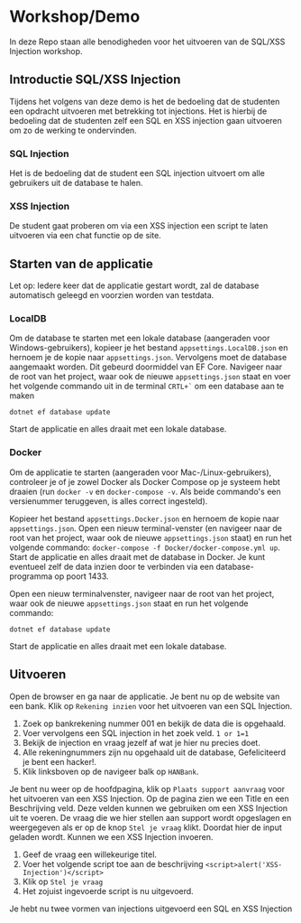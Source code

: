 # Workshop/Demo

In deze Repo staan alle benodigheden voor het uitvoeren van de SQL/XSS Injection workshop.

## Introductie SQL/XSS Injection

Tijdens het volgens van deze demo is het de bedoeling dat de studenten een opdracht uitvoeren met betrekking tot
injections. Het is hierbij de bedoeling dat de studenten zelf een SQL en XSS injection gaan uitvoeren om zo de werking
te ondervinden.

### SQL Injection

Het is de bedoeling dat de student een SQL injection uitvoert om alle gebruikers uit de database te halen.

### XSS Injection

De student gaat proberen om via een XSS injection een script te laten uitvoeren via een chat functie op de site.

## Starten van de applicatie

Let op: Iedere keer dat de applicatie gestart wordt, zal de database automatisch geleegd en voorzien worden van
testdata.

### LocalDB

Om de database te starten met een lokale database (aangeraden voor Windows-gebruikers), kopieer je het
bestand `appsettings.LocalDB.json` en hernoem je de kopie naar `appsettings.json`. Vervolgens moet de database aangemaakt
worden. Dit gebeurd doormiddel van EF Core. Navigeer naar de root van het project, waar ook de nieuwe `appsettings.json` staat en voer het volgende commando uit in de terminal ``` CRTL+` ``` om een database aan te maken
```
dotnet ef database update
```
Start de applicatie en alles draait
met een lokale database.

### Docker

Om de applicatie te starten (aangeraden voor Mac-/Linux-gebruikers), controleer je of je zowel Docker als Docker Compose
op je systeem hebt draaien (run `docker -v`
en `docker-compose -v`. Als beide commando's een versienummer teruggeven, is alles correct ingesteld).

Kopieer het bestand `appsettings.Docker.json` en hernoem de kopie naar `appsettings.json`. Open een nieuw
terminal-venster (en navigeer naar de root van het project, waar ook de nieuwe `appsettings.json` staat) en run het
volgende commando: `docker-compose -f Docker/docker-compose.yml up`. Start de applicatie en alles draait met de database
in Docker. Je kunt eventueel zelf de data inzien door te verbinden via een database-programma op poort 1433.

Open een nieuw terminalvenster, navigeer naar de root van het project, waar ook de nieuwe `appsettings.json` staat en run het volgende commando:
```
dotnet ef database update
```

Start de applicatie en alles draait
met een lokale database.

## Uitvoeren
Open de browser en ga naar de applicatie. 
Je bent nu op de website van een bank. 
Klik op `Rekening inzien` voor het uitvoeren van een SQL Injection. 

1. Zoek op bankrekening nummer 001 en bekijk de data die is opgehaald.
2. Voer vervolgens een SQL injection in het zoek veld. `1 or 1=1` 
3. Bekijk de injection en vraag jezelf af wat je hier nu precies doet.
4. Alle rekeningnummers zijn nu opgehaald uit de database, Gefeliciteerd je bent een hacker!.
6. Klik linksboven op de navigeer balk op `HANBank`.

Je bent nu weer op de hoofdpagina, klik op `Plaats support aanvraag` voor het uitvoeren van een XSS Injection.
Op de pagina zien we een Title en een Beschrijving veld. Deze velden kunnen we gebruiken om een XSS Injection uit te voeren.
De vraag die we hier stellen aan support wordt opgeslagen en weergegeven als er op de knop `Stel je vraag` klikt.
Doordat hier de input geladen wordt. Kunnen we een XSS Injection invoeren. 

1. Geef de vraag een willekeurige titel.
2. Voer het volgende script toe aan de beschrijving ```<script>alert('XSS-Injection')</script>```
3. Klik op `Stel je vraag`
4. Het zojuist ingevoerde script is nu uitgevoerd.

Je hebt nu twee vormen van injections uitgevoerd een SQL en XSS Injection


